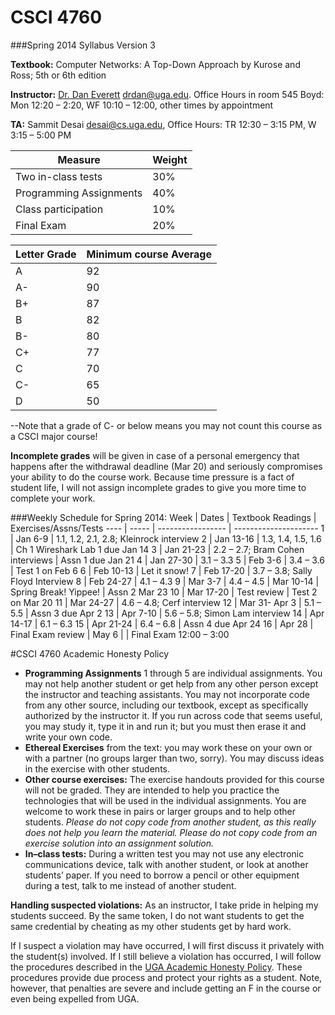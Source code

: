 CSCI 4760
==========================

###Spring 2014 Syllabus
Version 3

**Textbook:** Computer Networks: A Top-Down Approach by Kurose and Ross; 5th or 6th edition

**Instructor:** [Dr. Dan Everett](http://cobweb.cs.uga.edu/~dme/) drdan@uga.edu. Office Hours in room 545 Boyd: Mon 12:20 – 2:20, WF 10:10 – 12:00, other times by appointment

**TA:** Sammit Desai desai@cs.uga.edu, Office Hours: TR 12:30 – 3:15 PM, W 3:15 – 5:00 PM



Measure | Weight
------- | ------
Two in-class tests | 30%
Programming Assignments | 40%
Class participation | 10%
Final Exam | 20%

Letter Grade | Minimum course Average
------------ | ----------------------
A | 92
A- | 90
B+ | 87
B | 82
B- | 80
C+ | 77
C | 70
C- | 65
D | 50

--Note that a grade of C- or below means you may not count this course as a CSCI major course!

**Incomplete grades** will be given in case of a personal emergency that happens after the withdrawal deadline (Mar 20) and seriously compromises your ability to do the course work. Because time pressure is a fact of student life, I will not assign incomplete grades to give you more time to complete your work.


###Weekly Schedule for Spring 2014:
Week | Dates | Textbook Readings | Exercises/Assns/Tests
---- | ----- | ----------------- | ---------------------
1 | Jan 6-9 | 1.1, 1.2, 2.1, 2.8; Kleinrock interview
2 | Jan 13-16 | 1.3, 1.4, 1.5, 1.6 | Ch 1 Wireshark Lab 1 due Jan 14
3 | Jan 21-23 | 2.2 – 2.7; Bram Cohen interviews | Assn 1 due Jan 21
4 | Jan 27-30 | 3.1 – 3.3
5 | Feb 3-6 | 3.4 – 3.6 | Test 1 on Feb 6
6 | Feb 10-13 | Let it snow!
7 | Feb 17-20 | 3.7 – 3.8; Sally Floyd Interview
8 | Feb 24-27 | 4.1 – 4.3
9 | Mar 3-7 | 4.4 – 4.5
 | Mar 10-14 | Spring Break! Yippee! | Assn 2 Mar 23
10 | Mar 17-20 | Test review | Test 2 on Mar 20
11 | Mar 24-27 | 4.6 – 4.8; Cerf interview
12 | Mar 31- Apr 3 | 5.1 – 5.5 | Assn 3 due Apr 2
13 | Apr 7-10 | 5.6 – 5.8; Simon Lam interview
14 | Apr 14-17 | 6.1 – 6.3
15 | Apr 21-24 | 6.4 – 6.8 | Assn 4 due Apr 24
16 | Apr 28 | Final Exam review
 | May 6 |  | Final Exam 12:00 – 3:00



#CSCI 4760 Academic Honesty Policy
- **Programming Assignments** 1 through 5 are individual assignments. You may not help another student or get help from any other person except the instructor and teaching assistants. You may not incorporate code from any other source, including our textbook, except as specifically authorized by the instructor it. If you run across code that seems useful, you may study it, type it in and run it; but you must then erase it and write your own code.
- **Ethereal Exercises** from the text: you may work these on your own or with a partner (no groups larger than two, sorry). You may discuss ideas in the exercise with other students.
- **Other course exercises:** The exercise handouts provided for this course will not be graded. They are intended to help you practice the technologies that will be used in the individual assignments. You are welcome to work these in pairs or larger groups and to help other students. *Please do not copy code from another student, as this really does not help you learn the material. Please do not copy code from an exercise solution into an assignment solution.*
- **In–class tests:** During a written test you may not use any electronic communications device, talk with another student, or look at another students’ paper. If you need to borrow a pencil or other equipment during a test, talk to me instead of another student.

**Handling suspected violations:** As an instructor, I take pride in helping my students succeed. By the same token, I do not want students to get the same credential by cheating as my other students get by hard work.

If I suspect a violation may have occurred, I will first discuss it privately with the student(s) involved. If I still believe a violation has occurred, I will follow the procedures described in the [UGA Academic Honesty Policy](http://ovpi.uga.edu/academic-honesty/academic-honesty-policy). These procedures provide due process and protect your rights as a student. Note, however, that penalties are severe and include getting an F in the course or even being expelled from UGA.
